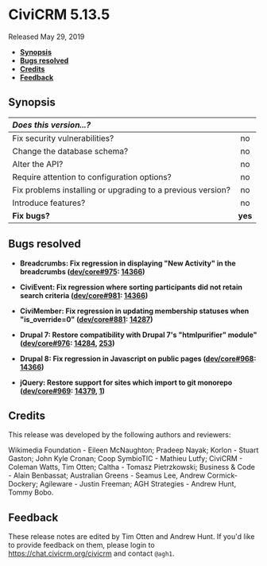 # CiviCRM 5.13.5

Released May 29, 2019

- **[Synopsis](#synopsis)**
- **[Bugs resolved](#bugs)**
- **[Credits](#credits)**
- **[Feedback](#feedback)**

## <a name="synopsis"></a>Synopsis

| *Does this version...?*                                         |         |
|:--------------------------------------------------------------- |:-------:|
| Fix security vulnerabilities?                                   |   no    |
| Change the database schema?                                     |   no    |
| Alter the API?                                                  |   no    |
| Require attention to configuration options?                     |   no    |
| Fix problems installing or upgrading to a previous version?     |   no    |
| Introduce features?                                             |   no    |
| **Fix bugs?**                                                   | **yes** |

## <a name="bugs"></a>Bugs resolved

- **Breadcrumbs: Fix regression in displaying "New Activity" in the breadcrumbs ([dev/core#975](https://lab.civicrm.org/dev/core/issues/975):
  [14366](https://github.com/civicrm/civicrm-core/pull/14366))**

- **CiviEvent: Fix regression where sorting participants did not retain search criteria ([dev/core#981](https://lab.civicrm.org/dev/core/issues/981):
  [14366](https://github.com/civicrm/civicrm-core/pull/14366))**

- **CiviMember: Fix regression in updating membership statuses when "is_override=0"
  ([dev/core#881](https://lab.civicrm.org/dev/core/issues/881): [14287](https://github.com/civicrm/civicrm-core/pull/14287))**

- **Drupal 7: Restore compatibility with Drupal 7's "htmlpurifier" module" ([dev/core#976](https://lab.civicrm.org/dev/core/issues/976):
  [14284](https://github.com/civicrm/civicrm-core/pull/14284), [253](https://github.com/civicrm/civicrm-packages/pull/253/))**

- **Drupal 8: Fix regression in Javascript on public pages ([dev/core#968](https://lab.civicrm.org/dev/core/issues/968):
  [14366](https://github.com/civicrm/civicrm-core/pull/14366))**

- **jQuery: Restore support for sites which import to git monorepo
([dev/core#969](https://lab.civicrm.org/dev/core/issues/969): [14379](https://github.com/civicrm/civicrm-core/pull/14379), [1](https://github.com/civicrm/jquery/pull/1))**

## <a name="credits"></a>Credits

This release was developed by the following authors and reviewers:

Wikimedia Foundation - Eileen McNaughton; Pradeep Nayak; Korlon - Stuart Gaston;
John Kyle Cronan; Coop SymbioTIC - Mathieu Lutfy; CiviCRM - Coleman Watts, Tim Otten;
Caltha - Tomasz Pietrzkowski; Business & Code - Alain Benbassat; Australian Greens - Seamus Lee,
Andrew Cormick-Dockery; Agileware - Justin Freeman; AGH Strategies - Andrew Hunt, Tommy Bobo.

## <a name="feedback"></a>Feedback

These release notes are edited by Tim Otten and Andrew Hunt.  If you'd like to
provide feedback on them, please login to https://chat.civicrm.org/civicrm and
contact `@agh1`.
